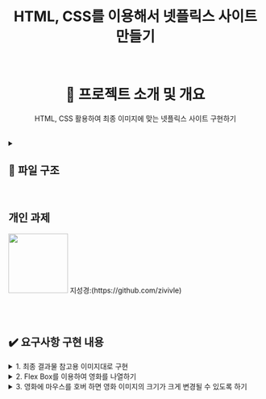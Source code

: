 
<h1 align="middle">HTML, CSS를 이용해서 넷플릭스 사이트 만들기</h1>
</p><br>

<div align="center">
  
  <h1>📑 프로젝트 소개 및 개요</h1>

 <p align="middle">HTML, CSS 활용하여 최종 이미지에 맞는 넷플릭스 사이트 구현하기 </p>

</div><br>

<details>
<summary><h2>📂 파일 구조</h2></summary>
<div markdown="1">

```
├─img
│  └─사용 이미지파일들 저장
│  
├─index.html
├─style.css
```

</div>
</details>

<br>
<h2>개인 과제</h2>


 <img src="https://github.com/FrontEnd-Team3/movie-trailer-project/assets/123865139/663c4b42-dc55-4e95-8f02-c0424c1f92ec" width="118"> 
                                                지성경:(https://github.com/zivivle)                                                

<br><br>

<h2>✔️ 요구사항 구현 내용</h2>

<details>
<summary> 1. 최종 결과물 참고용 이미지대로 구현</summary>
<div markdown="1">
  <br>
  - 아래 참고용 이미지를 참고하여 페이지를 구현하였습니다.
  <br>
  <br>
<img src="https://grm-project-template-bucket.s3.ap-northeast-2.amazonaws.com/lesson/les_muzda_1692020153094/2816d433c6dbf3a09b47a51221fc5bde1952da02e082ae2216f53fde344001e7.png" />

</div>
</details>
<details>
<summary> 2. Flex Box를 이용하여 영화를 나열하기 </summary>
<div markdown="1">
<br>
  
  - Flex Box의 justify-content를 사용하여 영화를 나열하였습니다.
```  
#imgBox {
  display: flex;
  margin-top: 20px;
  justify-content: space-around;
}
```
    
</div>
</details>
<details>
<summary> 3. 영화에 마우스를 호버 하면 영화 이미지의 크기가 크게 변경될 수 있도록 하기</summary>
<div markdown="1">
<br>
  
  - 영화 이미지를 호버 했을 때 이미지가 커지도록 아래와 같이 구현하였습니다.
  - transition, transform을 사용하여 부드럽게 변하도록 하였습니다.
```  
#imgBox img {
  width: 170px;
  transition: transform 0.2s ease-in-out;
}

#imgBox img:hover {
  transform: scale(1.2);
  cursor: pointer;
}
```
<br>
추가 구현 사항: 버튼에도 호버/액티브 효과를 주었고 transition, transform을 사용하여 부드럽게 변하도록 하였습니다.

```  
buttons button {
  transition: transform 0.2s ease-in-out, background-color 0.2s ease-in-out;
}

buttons button:hover {
  background-color: rgba(36, 161, 202, 0.41);
  cursor: pointer;
}

buttons button:active {
  background-color: rgba(159, 29, 103, 0.41);
  cursor: pointer;
}
```
</div>
</details>
